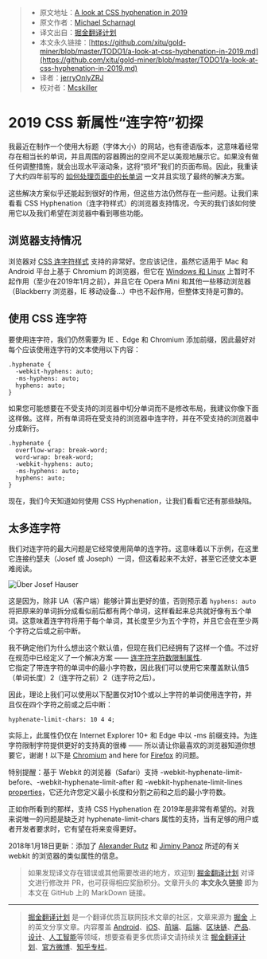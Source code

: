 > * 原文地址：[A look at CSS hyphenation in 2019](https://justmarkup.com/log/2019/01/a-look-at-css-hyphenation-in-2019/)
> * 原文作者：[Michael Scharnagl](http://twitter.com/justmarkup)
> * 译文出自：[掘金翻译计划](https://github.com/xitu/gold-miner)
> * 本文永久链接：[https://github.com/xitu/gold-miner/blob/master/TODO1/a-look-at-css-hyphenation-in-2019.md](https://github.com/xitu/gold-miner/blob/master/TODO1/a-look-at-css-hyphenation-in-2019.md)
> * 译者：[jerryOnlyZRJ](https://github.com/jerryOnlyZRJ)
> * 校对者：[Mcskiller](https://github.com/Mcskiller)

# 2019 CSS 新属性“连字符”初探

我最近在制作一个使用大标题（字体大小）的网站，也有德语版本，这意味着经常存在相当长的单词，并且周围的容器腾出的空间不足以美观地展示它。如果没有做任何调整措施，就会出现水平滚动条，这将“损坏”我们的页面布局。因此，我重读了大约四年前写的 [如何处理页面中的长单词](https://justmarkup.com/log/2015/07/dealing-with-long-words-in-css/) 一文并且实现了最终的解决方案。

这些解决方案似乎还能起到很好的作用，但这些方法仍然存在一些问题。让我们来看看 CSS Hyphenation（连字符样式）的浏览器支持情况，今天的我们该如何使用它以及我们希望在浏览器中看到哪些功能。

## 浏览器支持情况

浏览器对 [CSS 连字符样式](https://caniuse.com/#feat=css-hyphens) 支持的非常好。您应该记住，虽然它适用于 Mac 和 Android 平台上基于 Chromium 的浏览器，但它在 [Windows 和 Linux](https://bugs.chromium.org/p/chromium/issues/detail?id=652964) 上暂时不起作用（至少在2019年1月之前），并且它在 Opera Mini 和其他一些移动浏览器（Blackberry 浏览器，IE 移动设备...）中也不起作用，但整体支持是可靠的。

## 使用 CSS 连字符

要使用连字符，我们仍然需要为 IE 、Edge 和 Chromium 添加前缀，因此最好对每个应该使用连字符的文本使用以下内容：

```
.hyphenate {
  -webkit-hyphens: auto;
  -ms-hyphens: auto;
  hyphens: auto;
}
```

如果您可能想要在不受支持的浏览器中切分单词而不是修改布局，我建议你像下面这样做。这样，所有单词将在受支持的浏览器中连字符，并在不受支持的浏览器中分成新行。

```
.hyphenate {
  overflow-wrap: break-word;
  word-wrap: break-word;
  -webkit-hyphens: auto;
  -ms-hyphens: auto;
  hyphens: auto;
}
```

现在，我们今天知道如何使用 CSS Hyphenation，让我们看看它还有那些缺陷。

## 太多连字符

我们对连字符的最大问题是它经常使用简单的连字符。这意味着以下示例，在这里它连接约瑟夫（Josef 或 Joseph）一词，但这看起来不太好，甚至它还使文本更难阅读。

![Über Josef Hauser](https://justmarkup.com/log/wp-content/uploads/2019/01/josef-hauser.png)

这是因为，除非 UA（客户端）能够计算出更好的值，否则预示着 `hyphens: auto` 将把原来的单词拆分成看似前后都有两个单词，这样看起来总共就好像有五个单词。这意味着连字符将用于每个单词，其长度至少为五个字符，并且它会在至少两个字符之后或之前中断。

我不确定他们为什么想出这个默认值，但现在我们已经拥有了这样一个值。不过好在规范中已经定义了一个解决方案 —— [连字符字符数限制属性](https://www.w3.org/TR/css-text-4/#hyphenate-char-limits).  
它指定了带连字符的单词中的最小字符数，因此我们可以使用它来覆盖默认值5（单词长度）2（连字符之前）2（连字符之后）。

因此，理论上我们可以使用以下配置仅对10个或以上字符的单词使用连字符，并且仅在四个字符之前或之后中断：

```
hyphenate-limit-chars: 10 4 4;
```

实际上，此属性仍仅在 Internet Explorer 10+ 和 Edge 中以 -ms 前缀支持。为连字符限制字符提供更好的支持真的很棒 —— 所以请让你最喜欢的浏览器知道你想要它，谢谢！以下是 [Chromium](https://bugs.chromium.org/p/chromium/issues/detail?id=924069) and here for [Firefox](https://bugzilla.mozilla.org/show_bug.cgi?id=1521723) 的问题。

特别提醒：基于 Webkit 的浏览器（Safari）支持 -webkit-hyphenate-limit-before、-webkit-hyphenate-limit-after 和 -webkit-hyphenate-limit-lines [properties](https://github.com/WebKit/webkit/blob/master/LayoutTests/fast/text/hyphenate-limit-before-after.html)，它还允许您定义最小长度和分割之前和之后的最小字符数。

正如你所看到的那样，支持 CSS Hyphenation 在 2019年是非常有希望的。对我来说唯一的问题是缺乏对 hyphenate-limit-chars 属性的支持，当有足够的用户或者开发者要求时，它有望在将来变得更好。

2018年1月18日更新：添加了 [Alexander Rutz](https://twitter.com/petitsanimaux/status/1089841643195383814) 和 [Jiminy Panoz](https://twitter.com/JiminyPan/status/1089841172040876032) 所述的有关 webkit 的浏览器的类似属性的信息。

> 如果发现译文存在错误或其他需要改进的地方，欢迎到 [掘金翻译计划](https://github.com/xitu/gold-miner) 对译文进行修改并 PR，也可获得相应奖励积分。文章开头的 **本文永久链接** 即为本文在 GitHub 上的 MarkDown 链接。


---

> [掘金翻译计划](https://github.com/xitu/gold-miner) 是一个翻译优质互联网技术文章的社区，文章来源为 [掘金](https://juejin.im) 上的英文分享文章。内容覆盖 [Android](https://github.com/xitu/gold-miner#android)、[iOS](https://github.com/xitu/gold-miner#ios)、[前端](https://github.com/xitu/gold-miner#前端)、[后端](https://github.com/xitu/gold-miner#后端)、[区块链](https://github.com/xitu/gold-miner#区块链)、[产品](https://github.com/xitu/gold-miner#产品)、[设计](https://github.com/xitu/gold-miner#设计)、[人工智能](https://github.com/xitu/gold-miner#人工智能)等领域，想要查看更多优质译文请持续关注 [掘金翻译计划](https://github.com/xitu/gold-miner)、[官方微博](http://weibo.com/juejinfanyi)、[知乎专栏](https://zhuanlan.zhihu.com/juejinfanyi)。
